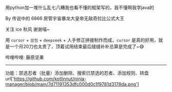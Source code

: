用python加一堆什么乱七八糟我也看不懂的框架写的，我不懂啊我学java的

By 传说中的 6866 房管宇宙暴龙大皇帝无敌奇拉比公式大王

关注 ice 秋风 谢谢喵~

用 `cursor` + `豆包` + `deepseek` + 人手修正拼接制作而成，`cursor` 是真的好用，就是一个月20刀也太贵了，顶着试用结束最后缝缝补补总算是完成了~😅 

哔哩哔哩: 藤原坚果

---
功能：禁选忍者（批量）添加删除、搜索已禁选的忍者、添加规则、转盘
 url['https://github.com/kotlinnut/ninja-manager/blob/main/7d71191353dfc000d0c1f9781d3178da.png']



